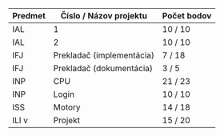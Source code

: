 | Predmet | Číslo / Názov projektu    | Počet bodov |
|---------|---------------------------|-------------|
| IAL     | 1                         | 10 / 10     |
| IAL     | 2                         | 10 / 10     |
| IFJ     | Prekladač (implementácia) | 7 / 18      |
| IFJ     | Prekladač (dokumentácia)  | 3 / 5       |
| INP     | CPU                       | 21 / 23     |
| INP     | Login                     | 10 / 10     |
| ISS     | Motory                    | 14 / 18     |
| ILI   v | Projekt                   | 15 / 20     |
